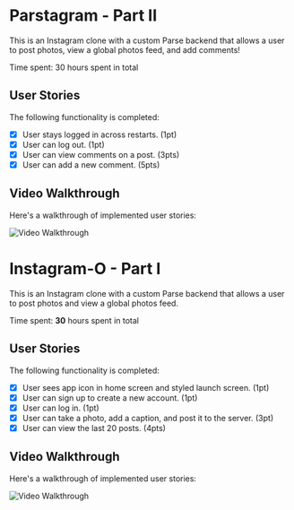 # Parstagram - Part II

This is an Instagram clone with a custom Parse backend that allows a user to post photos, view a global photos feed, and add comments!

Time spent: 30 hours spent in total

## User Stories

The following functionality is completed:

- [x] User stays logged in across restarts. (1pt)
- [x] User can log out. (1pt)
- [x] User can view comments on a post. (3pts)
- [x] User can add a new comment. (5pts)

## Video Walkthrough

Here's a walkthrough of implemented user stories:

<img src='http://i.imgur.com/link/to/your/gif/file.gif' title='Video Walkthrough' width='' alt='Video Walkthrough' />

# Instagram-O - Part I

This is an Instagram clone with a custom Parse backend that allows a user to post photos and view a global photos feed.

Time spent: **30** hours spent in total

## User Stories

The following functionality is completed:

- [x] User sees app icon in home screen and styled launch screen. (1pt)
- [x] User can sign up to create a new account. (1pt)
- [x] User can log in. (1pt)
- [x] User can take a photo, add a caption, and post it to the server. (3pt)
- [x] User can view the last 20 posts. (4pts)

## Video Walkthrough

Here's a walkthrough of implemented user stories:

<img src='https://github.com/Rakesh-Nagaraju/Instagram-O/blob/main/output.gif' title='Video Walkthrough' width='' alt='Video Walkthrough' />
